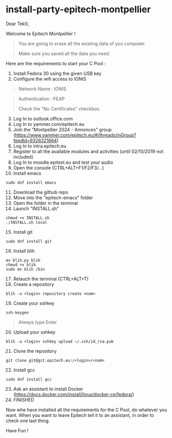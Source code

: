 # install-party-epitech-montpellier

Dear Tek0,

Welcome to Epitech Montpellier !

> You are going to erase all the existing data of you computer.

> Make sure you saved all the data you need.

Here are the requirements to start your C Pool :

 1. Install Fedora 30 using the given USB key
 2. Configure the wifi access to IONIS
 
> Network Name : IONIS

> Authentication : PEAP

> Check the "No Certificates" checkbox.

 3. Log In to outlook.office.com
 4. Log In to yammer.com/epitech.eu
 5. Join the "Montpellier 2024 - Annonces" group (https://www.yammer.com/epitech.eu/#/threads/inGroup?feedId=9326321664)
 6. Log In to intra.epitech.eu
 7. Register to all the available modules and activities (until 02/10/2019 not included)
 8. Log In to moodle.epitest.eu and test your audio
 9. Open the console (CTRL+ALT+F1/F2/F3/...)
 10. Install emacs

    sudo dnf install emacs

 11. Download the github repo
 12. Move into the "epitech-emacs" folder
 13. Open the folder in the terminal
 14. Launch "INSTALL.sh"
 
    chmod +x INSTALL.sh
    ./INSTALL.sh local

 15. Install git
 
    sudo dnf install git
   
 16. Install blih

    mv blih.py blih
    chmod +x blih
    sudo mv blih /bin
   
 17. Relauch the terminal (CTRL+ALT+T)
 18. Create a repository
 
    blih -u <login> repository create <nom>

 19. Create your sshkey

    ssh-keygen

> Always type Enter

 20. Upload your sshkey

    blih -u <login> sshkey upload ~/.ssh/id_rsa.pub
    
 21. Clone the repository
 
    git clone git@git.epitech.eu:/<login>/<nom>

 22. Install gcc

    sudo dnf install gcc
 
 23. Ask an assistant to install Docker (https://docs.docker.com/install/linux/docker-ce/fedora/)
 24. FINISHED

Now whe have installed all the requirements for the C Pool, do whatever you want.
When you want to leave Epitech tell it to an assistant, in order to check one last thing.

Have Fun !
